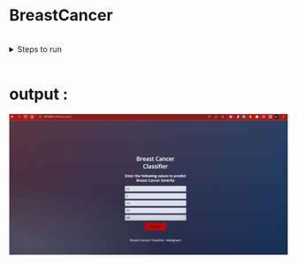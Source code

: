 # BreastCancer
<br>
<details>
    <summary> 
        Steps to run
    </summary>
    
    
    ### 1.> Set up venv
    ### 2.> Set Flask
        set FLASK_ENV=development
        set FLASK_APP=app
    ### 3.> Run Flask
        flask run

</details>
<br>


# output : 
![image info](./static/images/frontend.png)

